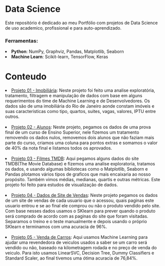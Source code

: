# Data Science
Este repositório é dedicado ao meu Portfólio com projetos de Data Science de uso academico, profissional e para auto-aprendizado.

### Ferramentas:
<li><strong>Python</strong>: NumPy, Graphviz, Pandas, Matplotlib, Seaborn</li>
<li><strong>Machine Learn</strong>: Scikit-learn, TensorFlow, Keras</li>

# Conteudo
<li><a href="https://github.com/leoventura44/Data-Science/blob/main/Imobiliaria.ipynb">Projeto 01 - Imobiliária</a>: Neste projeto foi feito uma analise exploratória, tratamento, filtragem e manipulação de dados com base em alguns requerimentos do time de Machine Learning e de Desenvolvedores. Os dados são de uma imobiliária do Rio de Janeiro aonde constam imóveis e suas caracteristicas como tipo, quartos, suites, vagas, valores, IPTU entre outros.</li>
<br>
<li><a href="https://github.com/leoventura44/Data-Science/blob/main/Alunos.ipynb">Projeto 02 - Alunos</a>: Neste projeto, pegamos os dados de uma prova final de um curso de Ensino Superior, nele fizemos um tratamento removendo os dados nulos, removemos dois alunos que não faziam mais parte do curso, criamos uma coluna para pontos extras e somamos o valor de 40% da nota final e listamos todos os aprovados.</li>
<br>
<li><a href="https://github.com/leoventura44/Data-Science/blob/main/Filmes_TMDB.ipynb">Projeto 03 - Filmes TMDB</a>: Aqui pegamos alguns dados do site TMDB(The Movie Database) e fizemos uma analise exploratoria, tratamos os dados, e usando algumas bibliotecas como o Matplotlib, Seaborn e Pandas plotamos vários tipos de graficos que mais encaixaria ao nosso propósito. Também vimos médias, medianas, quartis e outras métricas. Este projeto foi feito para estudos de visualização de dados.</li>
<br>
<li><a href="https://github.com/leoventura44/Data-Science/blob/main/Dados_Site.ipynb">Projeto 04 - Dados de Site de Vendas</a>: Neste projeto pegamos os dados de um site de vendas de cada usuario que o acessou, quais paginas este usuario entrou e se ao final ele comprou ou não o produto vendido pelo site. Com base nesses dados usamos o SKlearn para prever quando o produto será comprado de acordo com as paginas do site que foram visitadas. Separamos o treino e o teste manualmente e depois usando o próprio SKlearn e terminamos com uma acuracia de 96%. </li>
<br>
<li><a href="https://github.com/leoventura44/Data-Science/blob/main/Carros_Vendidos.ipynb">Projeto 05 - Venda de Carros</a>: Aqui usamos Machine Learning para ajudar uma revendedora de veiculos usados a saber se um carro será vendido ou não, baseado na kilometragem rodada e no preço de venda do veiculo. Para isto usamos LinearSVC, Decision Tree, Dummy Classifiers e Standard Scaler, ao final tivemos uma ótima acuracia de 76,84%. </li>

